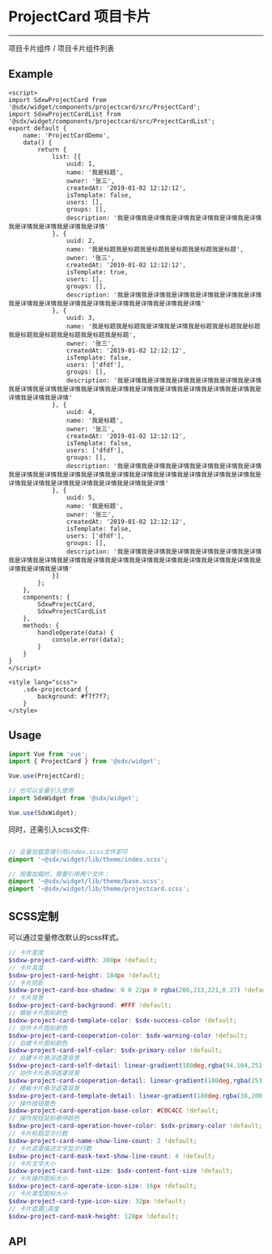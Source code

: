 # ProjectCard 项目卡片
---
项目卡片组件 / 项目卡片组件列表

## Example

<Common-BasicUsage>
<widget-projectcard-index></widget-projectcard-index>
  <highlight-code slot="codeText" lang="vue">
    <template>
        <div class="sdx-projectcard">
            <SdxwProjectCardList>
                <SdxwProjectCard @operate="handleOperate"  v-for="(meta, i) in list" :key="i" :meta="meta" :operateType="i === 3 ? 'project' : i === 4 ? 'template' : 'rud'"></SdxwProjectCard>
            </SdxwProjectCardList>
        </div>
    </template>

    <script>
    import SdxwProjectCard from '@sdx/widget/components/projectcard/src/ProjectCard';
    import SdxwProjectCardList from '@sdx/widget/components/projectcard/src/ProjectCardList';
    export default {
        name: 'ProjectCardDemo',
        data() {
            return {
                list: [{
                    uuid: 1,
                    name: '我是标题',
                    owner: '张三',
                    createdAt: '2019-01-02 12:12:12',
                    isTemplate: false,
                    users: [],
                    groups: [],
                    description: '我是详情我是详情我是详情我是详情我是详情我是详情我是详情我是详情我是详情我是详情'
                }, {
                    uuid: 2,
                    name: '我是标题我是标题我是标题我是标题我是标题我是标题',
                    owner: '张三',
                    createdAt: '2019-01-02 12:12:12',
                    isTemplate: true,
                    users: [],
                    groups: [],
                    description: '我是详情我是详情我是详情我是详情我是详情我是详情我是详情我是详情我是详情我是详情我是详情我是详情我是详情我是详情'
                }, {
                    uuid: 3,
                    name: '我是标题我是标题我是详情我是详情我是标题我是标题我是标题我是标题我是标题我是标题我是标题我是标题',
                    owner: '张三',
                    createdAt: '2019-01-02 12:12:12',
                    isTemplate: false,
                    users: ['dfdf'],
                    groups: [],
                    description: '我是详情我是详情我是详情我是详情我是详情我是详情我是详情我是详情我是详情我是详情我是详情我是详情我是详情我是详情我是详情我是详情我是详情我是详情我是详情'
                }, {
                    uuid: 4,
                    name: '我是标题',
                    owner: '张三',
                    createdAt: '2019-01-02 12:12:12',
                    isTemplate: false,
                    users: ['dfdf'],
                    groups: [],
                    description: '我是详情我是详情我是详情我是详情我是详情我是详情我是详情我是详情我是详情我是详情我是详情我是详情我是详情我是详情我是详情我是详情我是详情我是详情我是详情我是详情我是详情我是详情我是详情'
                }, {
                    uuid: 5,
                    name: '我是标题',
                    owner: '张三',
                    createdAt: '2019-01-02 12:12:12',
                    isTemplate: false,
                    users: ['dfdf'],
                    groups: [],
                    description: '我是详情我是详情我是详情我是详情我是详情我是详情我是详情我是详情我是详情我是详情我是详情我是详情我是详情我是详情我是详情我是详情我是详情我是详情我是详情'
                }]
            };
        },
        components: {
            SdxwProjectCard,
            SdxwProjectCardList
        },
        methods: {
            handleOperate(data) {
                console.error(data);
            }
        }
    }
    </script>

    <style lang="scss">
        .sdx-projectcard {
            background: #f7f7f7;
        }
    </style>

  </highlight-code>
</Common-BasicUsage>

## Usage

```js
import Vue from 'vue';
import { ProjectCard } from '@sdx/widget';

Vue.use(ProjectCard);

// 也可以全量引入使用
import SdxWidget from '@sdx/widget';

Vue.use(SdxWidget);
```

同时，还需引入scss文件:

```scss

// 全量加载直接引用index.scss文件即可
@import '~@sdx/widget/lib/theme/index.scss';

// 按需加载时，需要引用两个文件：
@import '~@sdx/widget/lib/theme/base.scss';
@import '~@sdx/widget/lib/theme/projectcard.scss';

```

## SCSS定制

可以通过变量修改默认的scss样式。

```scss
// 卡片宽度
$sdxw-project-card-width: 280px !default;
// 卡片高度
$sdxw-project-card-height: 184px !default;
// 卡片阴影
$sdxw-project-card-box-shadow: 0 0 22px 0 rgba(206,213,221,0.27) !default;
// 卡片背景
$sdxw-project-card-background: #FFF !default;
// 模板卡片图标颜色
$sdxw-project-card-template-color: $sdx-success-color !default;
// 协作卡片图标颜色
$sdxw-project-card-cooperation-color: $sdx-warning-color !default;
// 自建卡片图标颜色
$sdxw-project-card-self-color: $sdx-primary-color !default;
// 自建卡片悬浮遮罩背景
$sdxw-project-card-self-detail: linear-gradient(180deg,rgba(94,104,251,0.9) 0%,rgba(61,118,239,1) 100%) !default;
// 协作卡片悬浮遮罩背景
$sdxw-project-card-cooperation-detail: linear-gradient(180deg,rgba(253,158,43,0.9) 0%,rgba(255,136,43,1) 100%) !default;
// 模板卡片悬浮遮罩背景
$sdxw-project-card-template-detail: linear-gradient(180deg,rgba(38,200,169,0.9) 0%,rgba(20,184,154,1) 100%) !default;
// 操作按钮基色
$sdxw-project-card-operation-base-color: #C0C4CC !default;
// 操作按钮鼠标悬停颜色
$sdxw-project-card-operation-hover-color: $sdx-primary-color !default;
// 卡片标题显示行数
$sdxw-project-card-name-show-line-count: 2 !default;
// 卡片遮罩描述文字显示行数
$sdxw-project-card-mask-text-show-line-count: 4 !default;
// 卡片文字大小
$sdxw-project-card-font-size: $sdx-content-font-size !default;
// 卡片操作图标大小
$sdxw-project-card-operate-icon-size: 16px !default;
// 卡片类型图标大小
$sdxw-project-card-type-icon-size: 32px !default;
// 卡片遮罩高度
$sdxw-project-card-mask-height: 128px !default;

```

## API

 <widget-projectcard-api slot="api" />